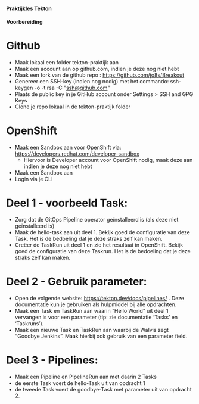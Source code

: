 #### Praktijkles Tekton ####

#### Voorbereiding ####

# Github
- Maak lokaal een folder tekton-praktijk aan
- Maak een account aan op github.com, indien je deze nog niet hebt
- Maak een fork van de github repo : https://github.com/jo8s/Breakout
- Genereer een SSH-key (indien nog nodig) met het commando: ssh-keygen -o -t rsa -C "ssh@github.com"
- Plaats de public key in je GitHub account onder Settings > SSH and GPG Keys
- Clone je repo lokaal in de tekton-praktijk folder

# OpenShift
- Maak een Sandbox aan voor OpenShift via: https://developers.redhat.com/developer-sandbox
    - Hiervoor is Developer account voor OpenShift nodig, maak deze aan indien je deze nog niet hebt
- Maak een Sandbox aan
- Login via je CLI 

# Deel 1 - voorbeeld Task: 
-  Zorg dat de GitOps Pipeline operator geïnstalleerd is (als deze niet geïnstalleerd is)
- Maak de hello-task aan uit deel 1. Bekijk goed de configuratie van deze Task. Het is de bedoeling dat je deze straks zelf kan maken.
- Creëer de TaskRun uit deel 1 en zie het resultaat in OpenShift. Bekijk goed de configuratie van deze Taskrun. Het is de bedoeling dat je deze straks zelf kan maken.

# Deel 2 - Gebruik parameter: 
- Open de volgende website: https://tekton.dev/docs/pipelines/ . Deze documentatie kun je gebruiken als hulpmiddel bij alle opdrachten. 
- Maak een Task en TaskRun aan waarin “Hello World” uit deel 1 vervangen is voor een parameter (tip: zie documentatie ‘Tasks’ en ‘Taskruns’). 
- Maak een nieuwe Task en TaskRun aan waarbij de Walvis zegt “Goodbye Jenkins”. Maak hierbij ook gebruik van een parameter field. 

# Deel 3 - Pipelines:
- Maak een Pipeline en PipelineRun aan met daarin 2 Tasks
- de eerste Task voert de hello-Task uit van opdracht 1
- de tweede Task voert de goodbye-Task met parameter uit van opdracht 2. 
